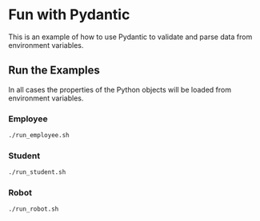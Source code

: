 # Fun with Pydantic

This is an example of how to use Pydantic to validate and parse data from environment variables.

## Run the Examples

In all cases the properties of the Python objects will be loaded from environment variables.

### Employee

```bash
./run_employee.sh
```

### Student

```bash
./run_student.sh
```

### Robot

```bash
./run_robot.sh
```
